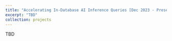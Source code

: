 ```yaml
---
title: "Accelerating In-Database AI Inference Queries [Dec 2023 - Present]"
excerpt: "TBD"
collection: projects
---
```

TBD